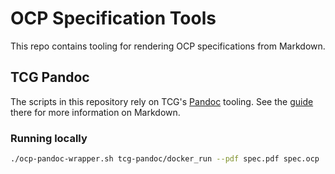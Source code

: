 # OCP Specification Tools

This repo contains tooling for rendering OCP specifications from Markdown.

## TCG Pandoc

The scripts in this repository rely on TCG's [Pandoc](https://github.com/TrustedComputingGroup/pandoc) tooling. See the [guide](https://github.com/TrustedComputingGroup/pandoc/blob/main/guide.tcg) there for more information on Markdown.

### Running locally

```sh
./ocp-pandoc-wrapper.sh tcg-pandoc/docker_run --pdf spec.pdf spec.ocp
```
